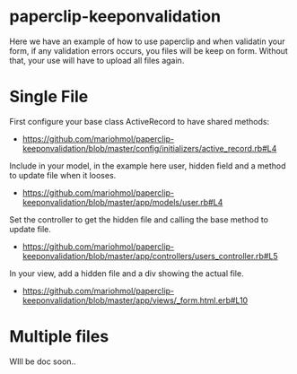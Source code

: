 # paperclip-keeponvalidation

Here we have an example of how to use paperclip and when validatin your form, if any validation errors occurs, you files will be keep on form. Without that, your use will have to upload all files again.

# Single File

First configure your base class ActiveRecord to have shared methods:
* https://github.com/mariohmol/paperclip-keeponvalidation/blob/master/config/initializers/active_record.rb#L4

Include in your model, in the example here user, hidden field and a method to update file when it looses.

* https://github.com/mariohmol/paperclip-keeponvalidation/blob/master/app/models/user.rb#L4

Set the controller to get the hidden file and calling the base method to update file. 

* https://github.com/mariohmol/paperclip-keeponvalidation/blob/master/app/controllers/users_controller.rb#L5

In your view, add a hidden file and a div showing the actual file.

* https://github.com/mariohmol/paperclip-keeponvalidation/blob/master/app/views/_form.html.erb#L10

# Multiple files

WIll be doc soon.. 
